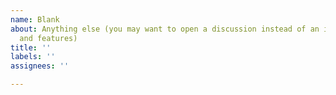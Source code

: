 ```yaml
---
name: Blank
about: Anything else (you may want to open a discussion instead of an issue; issues are mainly for problems
  and features)
title: ''
labels: ''
assignees: ''

---
```




